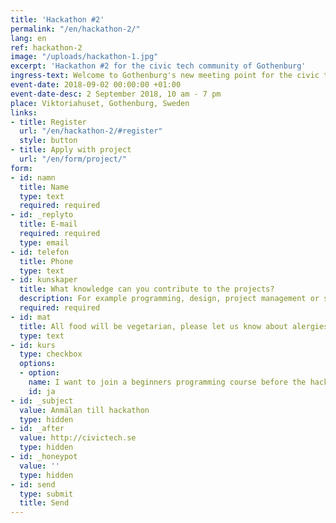 ```yaml
---
title: 'Hackathon #2'
permalink: "/en/hackathon-2/"
lang: en
ref: hackathon-2
image: "/uploads/hackathon-1.jpg"
excerpt: 'Hackathon #2 for the civic tech community of Gothenburg'
ingress-text: Welcome to Gothenburg's new meeting point for the civic tech community!
event-date: 2018-09-02 00:00:00 +01:00
event-date-desc: 2 September 2018, 10 am - 7 pm
place: Viktoriahuset, Gothenburg, Sweden
links:
- title: Register
  url: "/en/hackathon-2/#register"
  style: button
- title: Apply with project
  url: "/en/form/project/"
form:
- id: namn
  title: Name
  type: text
  required: required
- id: _replyto
  title: E-mail
  required: required
  type: email
- id: telefon
  title: Phone
  type: text
- id: kunskaper
  title: What knowledge can you contribute to the projects?
  description: For example programming, design, project management or something else?
  required: required
- id: mat
  title: All food will be vegetarian, please let us know about alergies or other specific needs
  type: text
- id: kurs
  type: checkbox
  options:
  - option:
    name: I want to join a beginners programming course before the hackathon
    id: ja
- id: _subject
  value: Anmälan till hackathon
  type: hidden
- id: _after
  value: http://civictech.se
  type: hidden
- id: _honeypot
  value: ''
  type: hidden
- id: send
  type: submit
  title: Send
---
```


